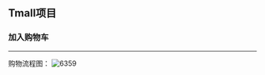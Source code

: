 ## Tmall项目

### 加入购物车

------------------------
购物流程图：
![6359](https://user-images.githubusercontent.com/17522733/77069132-27d7ba80-69e8-11ea-9339-c23acdabcad4.png)



